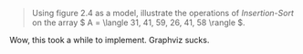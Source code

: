 > Using figure 2.4 as a model, illustrate the operations of _Insertion-Sort_ on the array $ A = \langle 31, 41, 59, 26, 41, 58 \rangle $.

Wow, this took a while to implement. Graphviz sucks.
